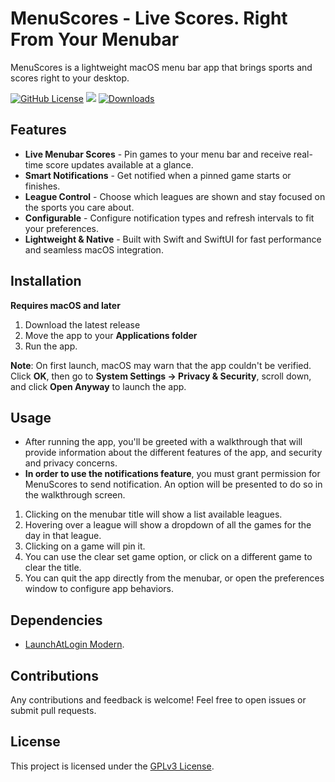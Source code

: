 # MenuScores - Live Scores. Right From Your Menubar

MenuScores is a lightweight macOS menu bar app that brings sports and scores right to your desktop.

[![GitHub License](https://img.shields.io/github/license/daniyalmaster693/MenuScores)](LICENSE)
<a href="https://github.com/daniyalmaster693/MenuScores/releases/latest"><img src="https://img.shields.io/github/v/release/daniyalmaster693/MenuScores"></a>
[![Downloads](https://img.shields.io/github/downloads/daniyalmaster693/MenuScores/total.svg)](https://github.com/daniyalmaster693/MenuScores/releases)

## Features

- **Live Menubar Scores** - Pin games to your menu bar and receive real-time score updates available at a glance.
- **Smart Notifications** - Get notified when a pinned game starts or finishes.
- **League Control** - Choose which leagues are shown and stay focused on the sports you care about.
- **Configurable** - Configure notification types and refresh intervals to fit your preferences.
- **Lightweight & Native** - Built with Swift and SwiftUI for fast performance and seamless macOS integration.

## Installation

**Requires macOS and later**

1. Download the latest release
2. Move the app to your **Applications folder**
3. Run the app.

**Note**: On first launch, macOS may warn that the app couldn't be verified. Click **OK**, then go to **System Settings → Privacy & Security**, scroll down, and click **Open Anyway** to launch the app.

## Usage

- After running the app, you'll be greeted with a walkthrough that will provide information about the different features of the app, and security and privacy concerns.
- **In order to use the notifications feature**, you must grant permission for MenuScores to send notification. An option will be presented to do so in the walkthrough screen.

1. Clicking on the menubar title will show a list available leagues.
2. Hovering over a league will show a dropdown of all the games for the day in that league.
3. Clicking on a game will pin it.
4. You can use the clear set game option, or click on a different game to clear the title.
5. You can quit the app directly from the menubar, or open the preferences window to configure app behaviors.

## Dependencies

- [LaunchAtLogin Modern](https://github.com/sindresorhus/LaunchAtLogin-Modern).

## Contributions

Any contributions and feedback is welcome! Feel free to open issues or submit pull requests.

## License

This project is licensed under the [GPLv3 License](LICENSE).
